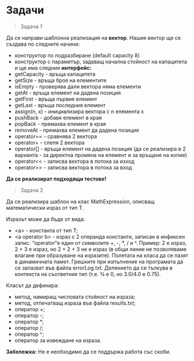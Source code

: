# Задачи

> Задача 1

Да се направи шаблонна реализация на **вектор**. Нашия вектор ще се създава по следните начини:
- конструктор по подразбиране (default capacity 8)
- конструктор с параметър, задаващ начална стойност на капацитета
и ще има следния **интерфейс:**
- getCapacity - връща капацитета
- getSize - връща броя на елементите
- isEmpty - проверява дали вектора няма елементи
- getAt - връща елемент на дадена позиция
- getFirst - връща първия елемент
- getLast - връща последния елемент
- assign(n, x) - инициализира вектора с n елемента x
- pushBack - добавя елемент в края
- popBack - премахва елемент в края
- removeAt - премахва елемент да дадена позиция
- operator== - сравнява 2 вектора
- operator+ - слепя 2 вектора
- operator[] - връща елемент на дадена позиция (да се реализира в 2 варианта - за директна промяна на елемент и за връщане на копие)
- operator<< - записва вектора в потока за изход
- operator>> - записва вектора в потока за вход

**Да се реализират подходящи тестове!**

> Задача 2

Да се реализира шаблон на клас MathExpression, описващ математически израз от тип T.

Изразът може да бъде от вида:
- \<a\> - константа от тип Т;
- \<a operator b\> - израз с 2 операнда константи, записан в инфиксен запис.
“operator“е един от символите +, -, *, / и ^.
Пример: 2 е израз, 2 + 3 е израз, но 2 + 2 + 3 не е израз (в общи линии не позволяваме
влагане при образуване на изразите).
Полетата на класа да се пазят в динамичната памет. Грешките при изпълнение на
програмата да се запазват във файла errorLog.txt. Делението да се тълкува в контекста
на съответния тип (т.е. 3⁄4 е 0, но 3.0/4.0 е 0.75).

Класът да дефинира:
- метод, намиращ числовата стойност на израза;
- метод, отпечатващ израза във файла results.txt;
- оператор +;
- оператор -;
- оператор *;
- оператор /;
- оператор ^;
- оператор за извеждане на израза.
 
**Забележка:** Не е необходимо да се поддържа работа със скоби.